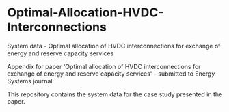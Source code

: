 # Optimal-Allocation-HVDC-Interconnections
System data -  Optimal allocation of HVDC interconnections for exchange of energy and reserve capacity services

Appendix for paper 'Optimal allocation of HVDC interconnections for exchange of energy and reserve capacity services' - submitted to  Energy Systems journal

This repository contains the system data for the case study presented in the paper.
